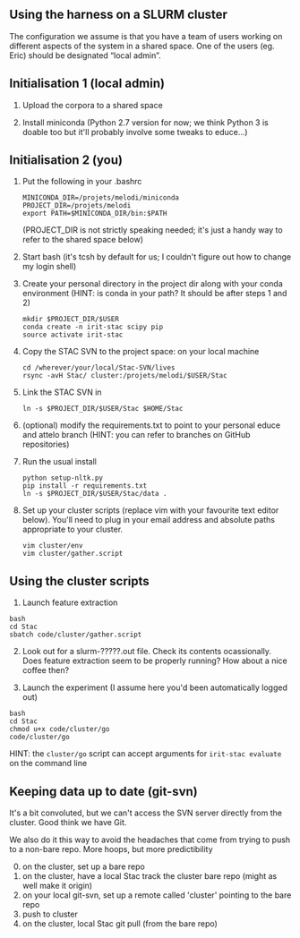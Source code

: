 ## Using the harness on a SLURM cluster

The configuration we assume is that you have a team of users working
on different aspects of the system in a shared space. One of the users
(eg. Eric) should be designated “local admin”.

## Initialisation 1 (local admin)

1. Upload the corpora to a shared space

2. Install miniconda (Python 2.7 version for now; we think Python 3 is
   doable too but it'll probably involve some tweaks to educe…)

## Initialisation 2 (you)

1. Put the following in your .bashrc

   ```
   MINICONDA_DIR=/projets/melodi/miniconda
   PROJECT_DIR=/projets/melodi
   export PATH=$MINICONDA_DIR/bin:$PATH
   ```

   (PROJECT_DIR is not strictly speaking needed; it's just a handy
   way to refer to the shared space below)

2. Start bash (it's tcsh by default for us; I couldn't figure out
   how to change my login shell)

3. Create your personal directory in the project dir along with
   your conda environment (HINT: is conda in your path?
   It should be after steps 1 and 2)

      ```
      mkdir $PROJECT_DIR/$USER
      conda create -n irit-stac scipy pip
      source activate irit-stac
      ```

4. Copy the STAC SVN to the project space: on your local machine

      ```
      cd /wherever/your/local/Stac-SVN/lives
      rsync -avH Stac/ cluster:/projets/melodi/$USER/Stac
      ```

5. Link the STAC SVN in

    ```
    ln -s $PROJECT_DIR/$USER/Stac $HOME/Stac
    ```

6. (optional) modify the requirements.txt to point to your personal educe
   and attelo branch (HINT: you can refer to branches on GitHub
   repositories)

7. Run the usual install

   ```
   python setup-nltk.py
   pip install -r requirements.txt
   ln -s $PROJECT_DIR/$USER/Stac/data .
   ```

8. Set up your cluster scripts (replace vim with your favourite text
   editor below). You'll need to plug in your email address and
   absolute paths appropriate to your cluster.

   ```
   vim cluster/env
   vim cluster/gather.script
   ```

## Using the cluster scripts

1. Launch feature extraction

```
bash
cd Stac
sbatch code/cluster/gather.script
```

2. Look out for a slurm-?????.out file. Check its contents ocassionally.
   Does feature extraction seem to be properly running? How about a nice
   coffee then?

3. Launch the experiment (I assume here you'd been automatically logged
   out)

```
bash
cd Stac
chmod u+x code/cluster/go
code/cluster/go
```

HINT: the `cluster/go` script can accept arguments for `irit-stac
evaluate` on the command line

## Keeping data up to date (git-svn)

It's a bit convoluted, but we can't access the SVN server directly
from the cluster. Good think we have Git.

We also do it this way to avoid the headaches that come from trying to
push to a non-bare repo.  More hoops, but more predictibility

0. on the cluster, set up a bare repo
1. on the cluster, have a local Stac track the cluster bare repo
   (might as well make it origin)
2. on your local git-svn, set up a remote called 'cluster' pointing
   to the bare repo
3. push to cluster
4. on the cluster, local Stac git pull (from the bare repo)
